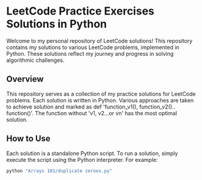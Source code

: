 # LeetCode Practice Exercises Solutions in Python

Welcome to my personal repository of LeetCode solutions! This repository contains my solutions to various LeetCode problems, implemented in Python. These solutions reflect my journey and progress in solving algorithmic challenges.

## Overview

This repository serves as a collection of my practice solutions for LeetCode problems. Each solution is written in Python. Various approaches are taken to achieve solution and marked as def 'function_v1(), function_v2().. function()'. The function without 'v1, v2...or vn' has the most optimal solution.

## How to Use

Each solution is a standalone Python script. To run a solution, simply execute the script using the Python interpreter. For example:

```sh
python "Arrays 101/duplicate zeroes.py"
